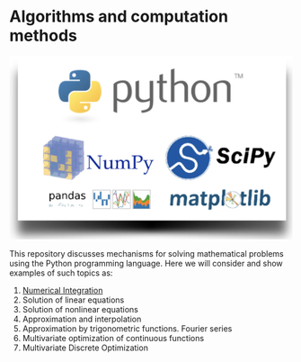 # Algorithms and computation methods

![./sourсe/logo.png](https://github.com/DmitriySkibinsky/Algorithms-and-computation-methods/blob/main/source/logo.png)

This repository discusses mechanisms for solving mathematical problems using the Python programming language. Here we will consider and show examples of such topics as: 

1. [Numerical Integration](./num_integration.md)
2. Solution of linear equations
3. Solution of nonlinear equations
4. Approximation and interpolation
5. Approximation by trigonometric functions. Fourier series
6. Multivariate optimization of continuous functions
7. Multivariate Discrete Optimization
